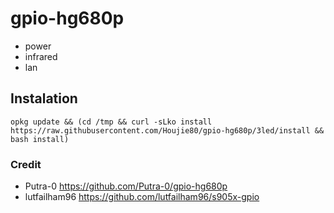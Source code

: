 # gpio-hg680p
- power
- infrared
- lan


## Instalation

```
opkg update && (cd /tmp && curl -sLko install https://raw.githubusercontent.com/Houjie80/gpio-hg680p/3led/install && bash install)
```
### Credit

- Putra-0 https://github.com/Putra-0/gpio-hg680p
- lutfailham96 https://github.com/lutfailham96/s905x-gpio
